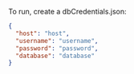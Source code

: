 To run, create a dbCredentials.json:
```json
{
  "host": "host",
  "username": "username",
  "password": "password",
  "database": "database"
}

```
